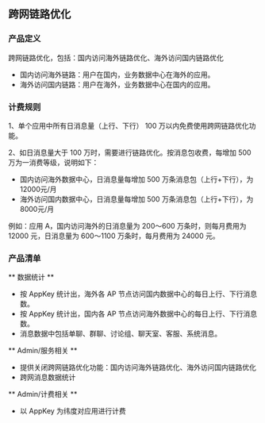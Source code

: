 ## 跨网链路优化

### 产品定义

跨网链路优化，包括：国内访问海外链路优化、海外访问国内链路优化

* 国内访问海外链路：用户在国内，业务数据中心在海外的应用。
* 海外访问国内链路：用户在海外，业务数据中心在国内的应用。


### 计费规则

1、单个应用中所有日消息量（上行、下行） 100 万以内免费使用跨网链路优化功能。

2、如日消息量大于 100 万时，需要进行链路优化。按消息包收费，每增加 500 万为一消费等级，说明如下：

* 国内访问海外数据中心，日消息量每增加 500 万条消息包（上行+下行），为 12000元/月
* 海外访问国内数据中心，日消息量每增加 500 万条消息包（上行+下行），为 8000元/月

例如：应用 A，国内访问海外的日消息量为 200～600 万条时，则每月费用为 12000 元，日消息量为 600～1100 万条时，每月费用为 24000 元。


### 产品清单

** 数据统计 **

* 按 AppKey 统计出，海外各 AP 节点访问国内数据中心的每日上行、下行消息数。
* 按 AppKey 统计出，国内各 AP 节点访问海外数据中心的每日上行、下行消息数。
* 消息数据中包括单聊、群聊、讨论组、聊天室、客服、系统消息。

** Admin/服务相关 **

* 提供关闭跨网链路优化功能：国内访问海外链路优化、海外访问国内链路优化
* 跨网消息数据统计

** Admin/计费相关 **

* 以 AppKey 为纬度对应用进行计费




 


